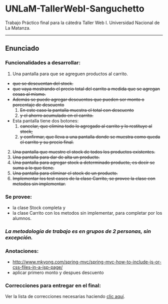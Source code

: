 # UNLaM-TallerWebI-Sanguchetto
Trabajo Pr&aacute;ctico final para la c&aacute;tedra Taller Web I. Universidad Nacional de La Matanza.

---

Enunciado
--

### Funcionalidades a desarrollar:
1. Una pantalla para que se agreguen productos al carrito.
  + ~~que se descuentan del stock.~~
  + ~~que vaya mostrando el precio total del carrito a medida que se agregan cosas al mismo.~~
  + ~~Adem&aacute;s se puede agregar descuentos que pueden ser monto o porcentaje de descuento~~
    1. ~~En este caso la pantalla muestra el total con descuento~~
    2. ~~y el ahorro acumulado en el carrito.~~
  + Esta pantalla tiene dos botones:
    1. ~~cancelar, que elimina todo lo agregado al carrito y lo restituye al stock;~~
    2. ~~y confirmar, que lleva a una pantalla donde se muestra como queda el carrito y su precio final.~~
2. ~~Una pantalla que muestre el stock de todos los productos existentes.~~
3. ~~Una pantalla para dar de alta un producto.~~
4. ~~Una pantalla para agregar stock a determinado producto, es decir se suma a lo que tiene.~~
5. ~~Una pantalla para eliminar el stock de un producto.~~
6. ~~Implementar los test cases de la clase Carrito, se provee la clase con metodos sin implementar.~~

### Se provee:

- la clase Stock completa y
- la clase Carrito con los metodos sin implementar, para completar por los alumnos.

### _La metodolog&iacute;a de trabajo es en grupos de 2 personas, sin excepci&oacute;n._

### Anotaciones:
- http://www.mkyong.com/spring-mvc/spring-mvc-how-to-include-js-or-css-files-in-a-jsp-page/
- aplicar primero monto y despues descuento


### Correcciones para entregar en el final:
Ver la lista de correcciones necesarias haciendo [clic aqu&iacute;](https://github.com/gerAlvarez/UNLaM-TallerWebI-Sanguchetto/issues).
